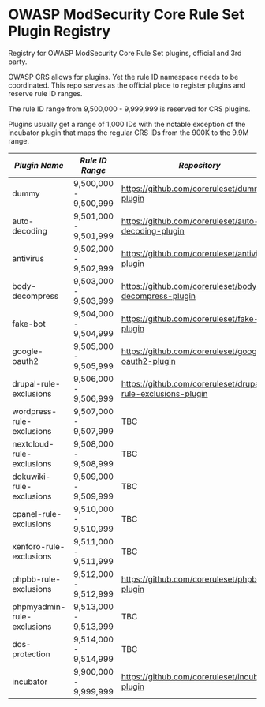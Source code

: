# OWASP ModSecurity Core Rule Set Plugin Registry
Registry for OWASP ModSecurity Core Rule Set plugins, official and 3rd party.

OWASP CRS allows for plugins. Yet the rule ID namespace needs to be coordinated. This repo serves as the official 
place to register plugins and reserve rule ID ranges.

The rule ID range from 9,500,000 - 9,999,999 is reserved for CRS plugins.

Plugins usually get a range of 1,000 IDs with the notable exception of the incubator plugin that
maps the regular CRS IDs from the 900K to the 9.9M range.


| *Plugin Name*              | *Rule ID Range*       | *Repository*                                                 | *Type*   |
|----------------------------|-----------------------|--------------------------------------------------------------|----------|
| dummy                      | 9,500,000 - 9,500,999 | https://github.com/coreruleset/dummy-plugin                  | official |
| auto-decoding              | 9,501,000 - 9,501,999 | https://github.com/coreruleset/auto-decoding-plugin          | official |
| antivirus                  | 9,502,000 - 9,502,999 | https://github.com/coreruleset/antivirus-plugin              | official |
| body-decompress            | 9,503,000 - 9,503,999 | https://github.com/coreruleset/body-decompress-plugin        | official |
| fake-bot                   | 9,504,000 - 9,504,999 | https://github.com/coreruleset/fake-bot-plugin               | official |
| google-oauth2              | 9,505,000 - 9,505,999 | https://github.com/coreruleset/google-oauth2-plugin          | official |
| drupal-rule-exclusions     | 9,506,000 - 9,506,999 | https://github.com/coreruleset/drupal-rule-exclusions-plugin | official |
| wordpress-rule-exclusions  | 9,507,000 - 9,507,999 | TBC                                                          | official |
| nextcloud-rule-exclusions  | 9,508,000 - 9,508,999 | TBC                                                          | official |
| dokuwiki-rule-exclusions   | 9,509,000 - 9,509,999 | TBC                                                          | official |
| cpanel-rule-exclusions     | 9,510,000 - 9,510,999 | TBC                                                          | official |
| xenforo-rule-exclusions    | 9,511,000 - 9,511,999 | TBC                                                          | official |
| phpbb-rule-exclusions      | 9,512,000 - 9,512,999 | https://github.com/coreruleset/phpbb-plugin                  | official |
| phpmyadmin-rule-exclusions | 9,513,000 - 9,513,999 | TBC                                                          | official |
| dos-protection             | 9,514,000 - 9,514,999 | TBC                                                          | official |
| incubator                  | 9,900,000 - 9,999,999 | https://github.com/coreruleset/incubator-plugin              | official |
